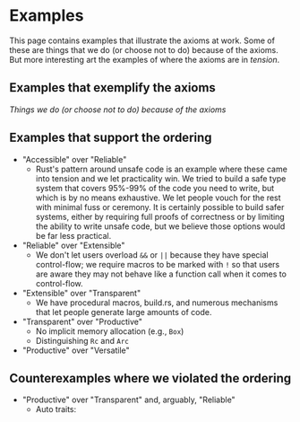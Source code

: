# Examples

This page contains examples that illustrate the axioms at work.
Some of these are things that we do (or choose not to do) because of the axioms.
But more interesting art the examples of where the axioms are in *tension*.

## Examples that exemplify the axioms

*Things we do (or choose not to do) because of the axioms*

## Examples that support the ordering

* "Accessible" over "Reliable"
    * Rust's pattern around unsafe code is an example where these came into tension and we let practicality win. We tried to build a safe type system that covers 95%-99% of the code you need to write, but which is by no means exhaustive. We let people vouch for the rest with minimal fuss or ceremony. It is certainly possible to build safer systems, either by requiring full proofs of correctness or by limiting the ability to write unsafe code, but we believe those options would be far less practical.
* "Reliable" over "Extensible"
    * We don't let users overload `&&` or `||` because they have special control-flow; we require macros to be marked with `!` so that users are aware they may not behave like a function call when it comes to control-flow.
* "Extensible" over "Transparent"
    * We have procedural macros, build.rs, and numerous mechanisms that let people generate large amounts of code.
* "Transparent" over "Productive"
    * No implicit memory allocation (e.g., `Box`)
    * Distinguishing `Rc` and `Arc`
* "Productive" over "Versatile"

## Counterexamples where we violated the ordering

* "Productive" over "Transparent" and, arguably, "Reliable"
    * Auto traits: 